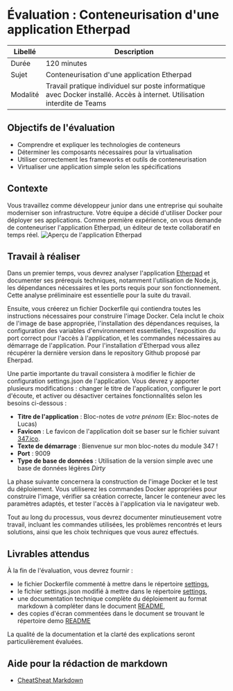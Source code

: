 # Évaluation : Conteneurisation d'une application Etherpad

| Libellé | Description |
| --- | --- |
| Durée | 120 minutes |
| Sujet | Conteneurisation d'une application Etherpad |
| Modalité | Travail pratique individuel sur poste informatique avec Docker installé. Accès à internet. Utilisation interdite de Teams |

## Objectifs de l'évaluation 
- Comprendre et expliquer les technologies de conteneurs
- Déterminer les composants nécessaires pour la virtualisation
- Utiliser correctement les frameworks et outils de conteneurisation
- Virtualiser une application simple selon les spécifications


## Contexte

Vous travaillez comme développeur junior dans une entreprise qui souhaite moderniser son infrastructure. Votre équipe a décidé d'utiliser Docker pour déployer ses applications. Comme première expérience, on vous demande de conteneuriser l'application Etherpad, un éditeur de texte collaboratif en temps réel.
![Aperçu de l'application Etherpad](https://etherpad.org/_next/static/media/etherpad_demo.9bd22127.gif)

## Travail à réaliser

Dans un premier temps, vous devrez analyser l'application [Etherpad](https://etherpad.org/) et documenter ses prérequis techniques, notamment l'utilisation de Node.js, les dépendances nécessaires et les ports requis pour son fonctionnement. Cette analyse préliminaire est essentielle pour la suite du travail.

Ensuite, vous créerez un fichier Dockerfile qui contiendra toutes les instructions nécessaires pour construire l'image Docker. Cela inclut le choix de l'image de base appropriée, l'installation des dépendances requises, la configuration des variables d'environnement essentielles, l'exposition du port correct pour l'accès à l'application, et les commandes nécessaires au démarrage de l'application. Pour l'installation d'Etherpad vous allez récupérer la dernière version dans le repository Github proposé par Eherpad.

Une partie importante du travail consistera à modifier le fichier de configuration settings.json de l'application. Vous devrez y apporter plusieurs modifications : changer le titre de l'application, configurer le port d'écoute, et activer ou désactiver certaines fonctionnalités selon les besoins ci-dessous :

- **Titre de l'application** : Bloc-notes de *votre prénom* (Ex: Bloc-notes de Lucas)
- **Favicon** : Le favicon de l'application doit se baser sur le fichier suivant [347.ico](/settings/347.ico).
- **Texte de démarrage** : Bienvenue sur mon bloc-notes du module 347 !
- **Port** : 9009
- **Type de base de données** : Utilisation de la version simple avec une base de données légères *Dirty*

La phase suivante concernera la construction de l'image Docker et le test du déploiement. Vous utiliserez les commandes Docker appropriées pour construire l'image, vérifier sa création correcte, lancer le conteneur avec les paramètres adaptés, et tester l'accès à l'application via le navigateur web.

Tout au long du processus, vous devrez documenter minutieusement votre travail, incluant les commandes utilisées, les problèmes rencontrés et leurs solutions, ainsi que les choix techniques que vous aurez effectués.

## Livrables attendus

À la fin de l'évaluation, vous devrez fournir :
- le fichier Dockerfile commenté à mettre dans le répertoire [settings](/settings/), 
- le fichier settings.json modifié à mettre dans le répertoire [settings](/settings/),
- une documentation technique complète du déploiement au format markdown à compléter dans le document [README](/docs/README.md),
- des copies d'écran commentées dans le document se trouvant le répertoire demo [README](/demo/README.md)

La qualité de la documentation et la clarté des explications seront particulièrement évaluées.

## Aide pour la rédaction de markdown
- [CheatSheat Markdown](markdown.md)
